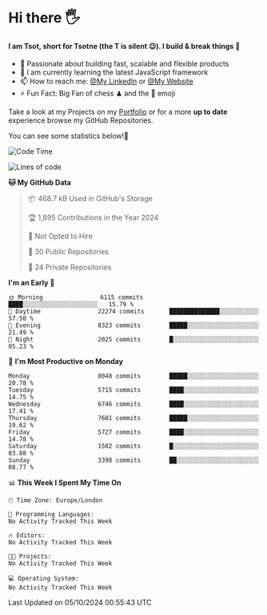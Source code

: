 # Hi there :raised_hand_with_fingers_splayed:
#### I am Tsot, short for Tsotne (the T is silent :wink:). I build & break things :space_invader:
- :telescope: Passionate about building fast, scalable and flexible products
- :seedling: I am currently learning the latest JavaScript framework 
- :mailbox: How to reach me: [@My LinkedIn](https://www.linkedin.com/in/tsotne-gvadzabia/) or [@My Website](https://tsotne.co.uk/contact)
- :zap: Fun Fact: Big Fan of chess ♟ and the 👾 emoji

Take a look at my Projects on my [Portfolio](https://tsotne.co.uk/) or for a more **up to date** experience browse my GitHub Repositories.

You can see some statistics below!:space_invader:
<!--START_SECTION:waka-->
![Code Time](http://img.shields.io/badge/Code%20Time-761%20hrs%202%20mins-blue)

![Lines of code](https://img.shields.io/badge/From%20Hello%20World%20I%27ve%20Written-13.9%20million%20lines%20of%20code-blue)

**🐱 My GitHub Data** 

> 📦 468.7 kB Used in GitHub's Storage 
 > 
> 🏆 1,895 Contributions in the Year 2024
 > 
> 🚫 Not Opted to Hire
 > 
> 📜 30 Public Repositories 
 > 
> 🔑 24 Private Repositories 
 > 
**I'm an Early 🐤** 

```text
🌞 Morning                6115 commits        ████░░░░░░░░░░░░░░░░░░░░░   15.79 % 
🌆 Daytime                22274 commits       ██████████████░░░░░░░░░░░   57.50 % 
🌃 Evening                8323 commits        █████░░░░░░░░░░░░░░░░░░░░   21.49 % 
🌙 Night                  2025 commits        █░░░░░░░░░░░░░░░░░░░░░░░░   05.23 % 
```
📅 **I'm Most Productive on Monday** 

```text
Monday                   8048 commits        █████░░░░░░░░░░░░░░░░░░░░   20.78 % 
Tuesday                  5715 commits        ████░░░░░░░░░░░░░░░░░░░░░   14.75 % 
Wednesday                6746 commits        ████░░░░░░░░░░░░░░░░░░░░░   17.41 % 
Thursday                 7601 commits        █████░░░░░░░░░░░░░░░░░░░░   19.62 % 
Friday                   5727 commits        ████░░░░░░░░░░░░░░░░░░░░░   14.78 % 
Saturday                 1502 commits        █░░░░░░░░░░░░░░░░░░░░░░░░   03.88 % 
Sunday                   3398 commits        ██░░░░░░░░░░░░░░░░░░░░░░░   08.77 % 
```


📊 **This Week I Spent My Time On** 

```text
🕑︎ Time Zone: Europe/London

💬 Programming Languages: 
No Activity Tracked This Week

🔥 Editors: 
No Activity Tracked This Week

🐱‍💻 Projects: 
No Activity Tracked This Week

💻 Operating System: 
No Activity Tracked This Week
```


 Last Updated on 05/10/2024 00:55:43 UTC
<!--END_SECTION:waka-->
